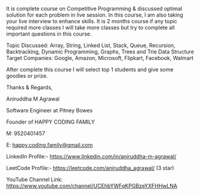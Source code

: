 It is complete course on Competitive Programming & discussed optimal solution for each problem in live session. In this course, I am also taking your live interview to enhance skills. It is 2 months course if any topic required more classes I will take more classes but try to complete all important questions in this course.

Topic Discussed: Array, String, Linked List, Stack, Queue, Recursion, Backtracking, Dynamic Programming, Graphs, Trees and Trie Data Structure 
Target Companies: Google, Amazon, Microsoft, Flipkart, Facebook, Walmart 

After complete this course I will select top 1 students and give some goodies or prize.



Thanks & Regards,

Aniruddha M Agrawal

Software Engineer at Pitney Bowes

Founder of HAPPY CODING FAMILY

M: 9520401457

E: happy.coding.family@gmail.com

LinkedIn Profile:- https://www.linkedin.com/in/aniruddha-m-agrawal/

LeetCode Profile:- https://leetcode.com/aniruddha_agrawal/ (3 star)

YouTube Channel Link: https://www.youtube.com/channel/UCEhbYWFqKPGBzeYXFHHwLNA
